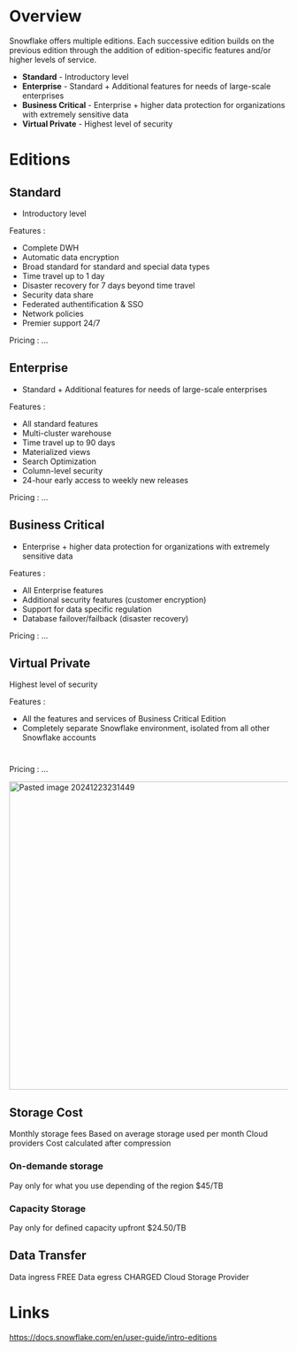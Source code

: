 # Overview 

Snowflake offers multiple editions. Each successive edition builds on the previous edition through the addition of edition-specific features and/or higher levels of service. 
  
* **Standard** - Introductory level
* **Enterprise** - Standard +  Additional features for needs of large-scale enterprises
* **Business Critical**  -  Enterprise + higher data protection for organizations with extremely sensitive data 
* **Virtual Private**  -  Highest level of security

# Editions 

## Standard 

* Introductory level

Features : 

- Complete DWH 
- Automatic data encryption 
- Broad standard for standard and special data types 
- Time travel up to 1 day 
- Disaster recovery for 7 days  beyond time travel 
- Security data share 
- Federated authentification & SSO
- Network policies 
- Premier support 24/7 


Pricing : ... 

## Enterprise 

*  Standard +  Additional features for needs of large-scale enterprises
  
Features :

- All standard features 
- Multi-cluster warehouse 
- Time travel up to 90 days 
- Materialized views 
- Search Optimization 
- Column-level security 
- 24-hour early access to weekly new releases
  
Pricing : 
... 

## Business Critical 
* Enterprise + higher data protection for organizations with extremely sensitive data 

Features : 
- All Enterprise features 
- Additional security features (customer encryption)
- Support for data specific regulation
- Database failover/failback (disaster recovery)

Pricing : 
... 
## Virtual Private 
Highest level of security 

Features : 
 - All the features and services of Business Critical Edition
 - Completely separate Snowflake environment, isolated from all other Snowflake accounts

# 
Pricing : 
... 

<img width="557" alt="Pasted image 20241223231449" src="https://github.com/user-attachments/assets/e2c98002-54cb-4e0b-87d9-5dc046f64bfd" />


## Storage Cost 

Monthly storage fees 
Based on average storage used per month 
Cloud providers 
Cost calculated after compression 

### On-demande storage 
Pay only for what you use depending of the region 
$45/TB

### Capacity Storage 
Pay only for defined capacity upfront 
$24.50/TB


## Data Transfer

Data ingress FREE 
Data egress CHARGED 
Cloud Storage Provider


# Links 
https://docs.snowflake.com/en/user-guide/intro-editions
